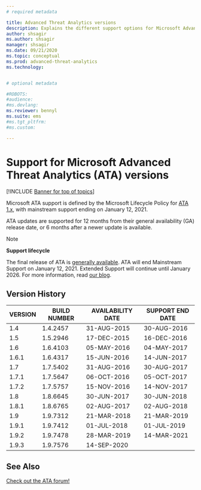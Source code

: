 ```yaml
---
# required metadata

title: Advanced Threat Analytics versions
description: Explains the different support options for Microsoft Advanced Threat Analytics (ATA) versions.
author: shsagir
ms.author: shsagir
manager: shsagir
ms.date: 09/21/2020
ms.topic: conceptual
ms.prod: advanced-threat-analytics
ms.technology:


# optional metadata

#ROBOTS:
#audience:
#ms.devlang:
ms.reviewer: bennyl
ms.suite: ems
#ms.tgt_pltfrm:
#ms.custom:

---
```

# Support for Microsoft Advanced Threat Analytics (ATA) versions

[!INCLUDE [Banner for top of topics](includes/banner.md)]

Microsoft ATA support is defined by the Microsoft Lifecycle Policy for [ATA 1.x](https://support.microsoft.com/lifecycle/search?alpha=Advanced%20Threat%20Analytics%201.X), with mainstream support ending on January 12, 2021.

ATA updates are supported for 12 months from their general availability (GA) release date, or 6 months after a newer update is available.

> [!NOTE]
> **Support lifecycle**
>
> The final release of ATA is [generally available](https://support.microsoft.com/help/4568997/update-3-for-microsoft-advanced-threat-analytics-1-9). ATA will end Mainstream Support on January 12, 2021. Extended Support will continue until January 2026. For more information, read [our blog](https://techcommunity.microsoft.com/t5/microsoft-security-and/end-of-mainstream-support-for-advanced-threat-analytics-january/ba-p/1539181).

## Version History

|VERSION|BUILD NUMBER|AVAILABILITY DATE|SUPPORT END DATE|
|----|----|----|----|
|1.4|1.4.2457|31-AUG-2015|30-AUG-2016|
|1.5|1.5.2946|17-DEC-2015|16-DEC-2016|
|1.6|1.6.4103|05-MAY-2016|04-MAY-2017|
|1.6.1|1.6.4317|15-JUN-2016|14-JUN-2017|
|1.7|1.7.5402|31-AUG-2016|30-AUG-2017|
|1.7.1|1.7.5647|06-OCT-2016|05-OCT-2017|
|1.7.2|1.7.5757|15-NOV-2016|14-NOV-2017|
|1.8|1.8.6645|30-JUN-2017|30-JUN-2018|
|1.8.1|1.8.6765|02-AUG-2017|02-AUG-2018|
|1.9|1.9.7312|21-MAR-2018|21-MAR-2019|
|1.9.1|1.9.7412|01-JUL-2018|01-JUL-2019|
|1.9.2|1.9.7478|28-MAR-2019|14-MAR-2021|
|1.9.3|1.9.7576|14-SEP-2020||

## See Also

[Check out the ATA forum!](https://social.technet.microsoft.com/Forums/security/home?forum=mata)
